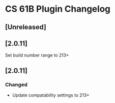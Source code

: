 <!-- Keep a Changelog guide -> https://keepachangelog.com -->

# CS 61B Plugin Changelog

## [Unreleased]

## [2.0.11]
Set build number range to 213+

## [2.0.11]
### Changed
- Update compatability settings to 213+